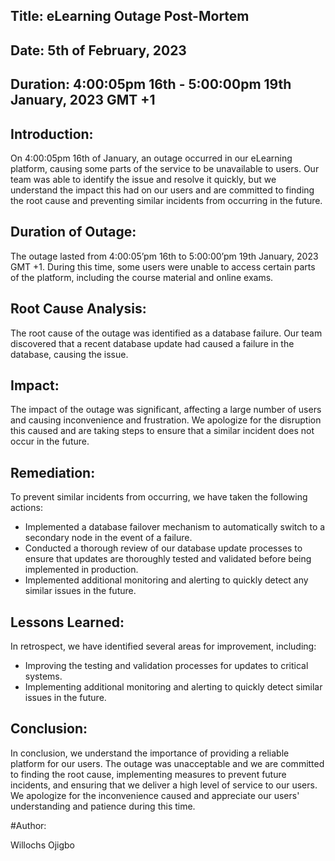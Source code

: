 ## Title: eLearning Outage Post-Mortem
## Date: 5th of February, 2023
## Duration: 4:00:05pm 16th -  5:00:00pm 19th  January, 2023  GMT +1

## Introduction:
On 4:00:05pm 16th of January, an outage occurred in our eLearning platform, causing some parts of the service to be unavailable to users. Our team was able to identify the issue and resolve it quickly, but we understand the impact this had on our users and are committed to finding the root cause and preventing similar incidents from occurring in the future.

## Duration of Outage:
The outage lasted from  4:00:05’pm 16th to  5:00:00’pm 19th  January, 2023  GMT +1. During this time, some users were unable to access certain parts of the platform, including the course material and online exams.

## Root Cause Analysis:
The root cause of the outage was identified as a database failure. Our team discovered that a recent database update had caused a failure in the database, causing the issue.

## Impact:
The impact of the outage was significant, affecting a large number of users and causing inconvenience and frustration. We apologize for the disruption this caused and are taking steps to ensure that a similar incident does not occur in the future.


## Remediation:
To prevent similar incidents from occurring, we have taken the following actions:

- Implemented a database failover mechanism to automatically switch to a secondary node in the event of a failure.
- Conducted a thorough review of our database update processes to ensure that updates are thoroughly tested and validated before being implemented in production.
- Implemented additional monitoring and alerting to quickly detect any similar issues in the future.

## Lessons Learned:
In retrospect, we have identified several areas for improvement, including:

- Improving the testing and validation processes for updates to critical systems.
- Implementing additional monitoring and alerting to quickly detect similar issues in the future.

## Conclusion:
In conclusion, we understand the importance of providing a reliable platform for our users. The outage was unacceptable and we are committed to finding the root cause, implementing measures to prevent future incidents, and ensuring that we deliver a high level of service to our users. We apologize for the inconvenience caused and appreciate our users' understanding and patience during this time.

#Author:

Willochs Ojigbo